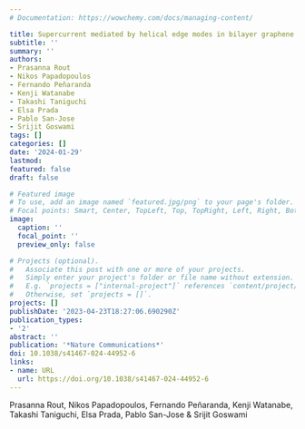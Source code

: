 ```yaml
---
# Documentation: https://wowchemy.com/docs/managing-content/

title: Supercurrent mediated by helical edge modes in bilayer graphene
subtitle: ''
summary: ''
authors:
- Prasanna Rout
- Nikos Papadopoulos
- Fernando Peñaranda
- Kenji Watanabe
- Takashi Taniguchi
- Elsa Prada
- Pablo San-Jose
- Srijit Goswami 
tags: []
categories: []
date: '2024-01-29'
lastmod:
featured: false
draft: false

# Featured image
# To use, add an image named `featured.jpg/png` to your page's folder.
# Focal points: Smart, Center, TopLeft, Top, TopRight, Left, Right, BottomLeft, Bottom, BottomRight.
image:
  caption: ''
  focal_point: ''
  preview_only: false

# Projects (optional).
#   Associate this post with one or more of your projects.
#   Simply enter your project's folder or file name without extension.
#   E.g. `projects = ["internal-project"]` references `content/project/deep-learning/index.md`.
#   Otherwise, set `projects = []`.
projects: []
publishDate: '2023-04-23T18:27:06.690290Z'
publication_types:
- '2'
abstract: ''
publication: '*Nature Communications*'
doi: 10.1038/s41467-024-44952-6
links:
- name: URL
  url: https://doi.org/10.1038/s41467-024-44952-6
---
```

Prasanna Rout, Nikos Papadopoulos, Fernando Peñaranda, Kenji Watanabe, Takashi Taniguchi, Elsa Prada, Pablo San-Jose & Srijit Goswami 